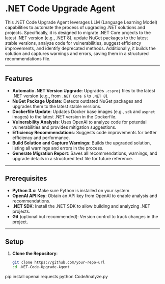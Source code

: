 # .NET Code Upgrade Agent

This .NET Code Upgrade Agent leverages LLM (Language Learning Model) capabilities to automate the process of upgrading .NET solutions and projects. Specifically, it is designed to migrate .NET Core projects to the latest .NET version (e.g., .NET 8), update NuGet packages to the latest stable versions, analyze code for vulnerabilities, suggest efficiency improvements, and identify deprecated methods. Additionally, it builds the solution and captures warnings and errors, saving them in a structured recommendations file.

---

## Features

- **Automatic .NET Version Upgrade**: Upgrades `.csproj` files to the latest .NET version (e.g., from `.NET Core 6` to `.NET 8`).
- **NuGet Package Update**: Detects outdated NuGet packages and upgrades them to the latest stable versions.
- **Dockerfile Update**: Updates Docker base images (e.g., `sdk` and `aspnet` images) to the latest .NET version in the Dockerfile.
- **Vulnerability Analysis**: Uses OpenAI to analyze code for potential vulnerabilities and provides mitigation suggestions.
- **Efficiency Recommendations**: Suggests code improvements for better efficiency and performance.
- **Build Solution and Capture Warnings**: Builds the upgraded solution, listing all warnings and errors in the process.
- **Generate Migration Report**: Saves all recommendations, warnings, and upgrade details in a structured text file for future reference.

---

## Prerequisites

- **Python 3.x**: Make sure Python is installed on your system.
- **OpenAI API Key**: Obtain an API key from OpenAI to enable analysis and recommendations.
- **.NET SDK**: Install the .NET SDK to allow building and analyzing .NET projects.
- **Git** (optional but recommended): Version control to track changes in the project.

---

## Setup

1. **Clone the Repository**:
   ```bash
   git clone https://github.com/your-repo-url
   cd .NET-Code-Upgrade-Agent

pip install openai requests
python CodeAnalyze.py


